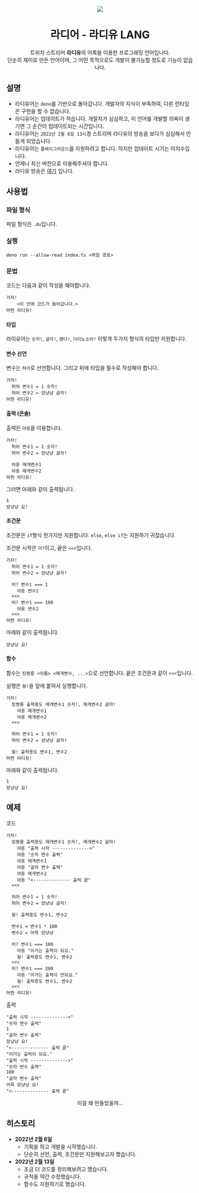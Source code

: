 <p align="center">
    <img src="https://w.namu.la/s/ad9c8d3717c499539b97476d2ef0460dad01707f278b44584b9f2ed23d80a7e1eed6114797fd6aa4e0fa798b15d4b3a317d8fd1e7faf3817a678e6e8f4cf2e24513ddefdecbc79734f46471a3af5268c" />
</p>

<h1 align="center">라디어 - 라디유 LANG</h1>

<p align="center">
    트위치 스트리머 <b>라디유</b>의 어록을 이용한 프로그래밍 언어입니다. <br />
    단순히 재미로 만든 언어이며, 그 어떤 목적으로도 개발이 불가능할 정도로 기능이 없습니다.
</p>

<h2>설명</h2>

- 라디유어는 `deno`를 기반으로 돌아갑니다. 개발자의 지식이 부족하여, 다른 런타임은 구현을 할 수 없습니다.
- 라디유어는 업데이트가 적습니다. 개잘자가 심심하고, 이 언어를 개발할 의욕이 생기면 그 순간이 업데이트되는 시간입니다.
- 라디유어는 `2022년 2월 6일 13시`경 스트리머 라디유의 방송을 보다가 심심해서 만들게 되었습니다.
- 라디유어는 `플레이그라운드`를 지원하려고 합니다. 하지만 업데이트 시기는 미지수입니다.
- 언제나 최신 버전으로 이용해주셔야 합니다.
- 라디유 방송은 [여기](https://www.twitch.tv/radiyu) 입니다.

<h2>사용법</h2>

<h3>파일 형식</h3>

파일 형식은 `.du`입니다.

<h3>실행</h3>

`deno run --allow-read index.ts <파일 경로>`

<h3>문법</h3>

코드는 다음과 같이 작성을 해야합니다.

```du
가자!
    <이 안에 코드가 들어갑니다.>
머찐 라디유!
```

<h4>타입</h4>

라이유어는 `숫자!`, `글자!`, `됐다!`, `다이노소어!` 이렇게 두가지 형식의 타입만 지원합니다.

<h4>변수 선언</h4>

변수는 `허어`로 선언합니다. 그리고 뒤에 타입을 필수로 작성해야 합니다.

```du
가자!
  허어 변수1 = 1 숫자!
  허어 변수2 = 앙냥냥 글자!
머찐 라디유!
```

<h4>출력 (콘솔)</h4>

출력은 `야옹`을 이용합니다.

```du
가자!
  허어 변수1 = 1 숫자!
  허어 변수2 = 앙냥냥 글자!
  
  야옹 매개변수1
  야옹 매개변수2
머찐 라디유!
```

그러면 아래와 같이 출력됩니다.

```text
1
앙냥냥 요!
```

<h4>조건문</h4>

조건문은 `if`형식 한가지만 지원합니다. `else`, `else if`는 지원하기 귀찮습니다.

조건문 시작은 `어?`이고, 끝은 `<<<`입니다.

```du
가자!
  허어 변수1 = 1 숫자!
  허어 변수2 = 앙냥냥 글자!
  
  어? 변수1 === 1
    야옹 변수2
  <<<
  어? 변수1 === 100
    야옹 변수2
  <<<
머찐 라디유!
```

아래와 같이 출력됩니다.

```text
앙냥냥 요!
```

<h4>함수</h4>

함수는 `킹짱룡 <이름> <매개변수, ...>`으로 선언합니다. 끝은 조건문과 같이 `<<<`입니다.

실행은 `웡!`을 앞에 붙혀서 실행합니다.

```du
가자!
  킹짱룡 출력용도 매개변수1 숫자!, 매개변수2 글자!
    야옹 매개변수1
    야옹 매개변수2
  <<<
  
  허어 변수1 = 1 숫자!
  허어 변수2 = 앙냥냥 글자!
  
  웡! 출력용도 변수1, 변수2
머찐 라디유!
```

아래와 같이 출력됩니다.

```text
1
앙냥냥 요!
```

<h2>예제</h2>

코드
```du
가자!
  킹짱룡 출력용도 매개변수1 숫자!, 매개변수2 글자!
    야옹 "출력 시작 -------------->"
    야옹 "숫자 변수 출력"
    야옹 매개변수1
    야옹 "글자 변수 출력"
    야옹 매개변수2
    야옹 "<-------------- 출력 끝"
  <<<

  허어 변수1 = 1 숫자!
  허어 변수2 = 앙냥냥 글자!

  웡! 출력용도 변수1, 변수2

  변수1 = 변수1 * 100
  변수2 = 어묵 앙냥냥

  어? 변수1 === 100
    야옹 "이거는 출력이 되요."
    웡! 출력용도 변수1, 변수2
  <<<
  어? 변수1 === 200
    야옹 "이거는 출력이 안되요."
    웡! 출력용도 변수1, 변수2
  <<<
머찐 라디유!
```

출력
```text
"출력 시작 -------------->"
"숫자 변수 출력"
1
"글자 변수 출력"
앙냥냥 요!
"<-------------- 출력 끝"
"이거는 출력이 되요."
"출력 시작 -------------->"
"숫자 변수 출력"
100
"글자 변수 출력"
어묵 앙냥냥 요!
"<-------------- 출력 끝"
```

<p align="center">
    이걸 왜 만들었을까...
</p>

<h2>히스토리</h2>

- **2022년 2월 6일**
  - 기획을 하고 개발을 시작했습니다.
  - 단순히 선언, 출력, 조건문만 지원해보고자 했습니다.
- **2022년 2월 13일**
  - 조금 더 코드를 정리해보려고 했습니다.
  - 규칙을 약간 수정했습니다.
  - 함수도 지원하기로 했습니다.
